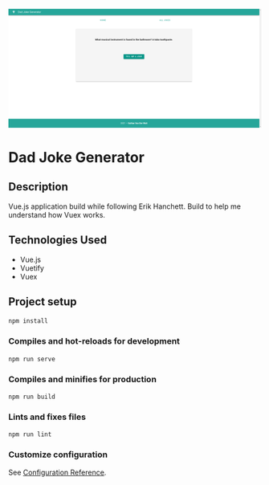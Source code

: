 ![Screenshot](./public/Dad%20Joke%20Generat.png)

# Dad Joke Generator

## Description
Vue.js application build while following Erik Hanchett.
Build to help me understand how Vuex works.

## Technologies Used
* Vue.js
* Vuetify
* Vuex

## Project setup
```
npm install
```

### Compiles and hot-reloads for development
```
npm run serve
```

### Compiles and minifies for production
```
npm run build
```

### Lints and fixes files
```
npm run lint
```

### Customize configuration
See [Configuration Reference](https://cli.vuejs.org/config/).

